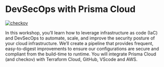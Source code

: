 # DevSecOps with Prisma Cloud

[![checkov](https://github.com/samuel-breton/prisma-cloud-devsecops-workshop/actions/workflows/checkov.yml/badge.svg)](https://github.com/samuel-breton/prisma-cloud-devsecops-workshop/actions/workflows/checkov.yml)

In this workshop, you’ll learn how to leverage infrastructure as code (IaC) and DevSecOps to automate, scale, and improve the security posture of your cloud infrastructure. We’ll create a pipeline that provides frequent, easy-to-digest improvements to ensure our configurations are secure and compliant from the build-time to runtime. You will integrate Prisma Cloud (and checkov) with Terraform Cloud, GitHub, VScode and AWS.
